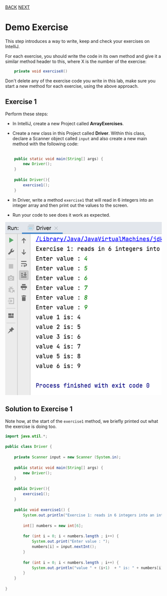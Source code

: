[BACK](/topics/topic09/lab09/01.html) [NEXT](/topics/topic09/lab09/01.html)

# Demo Exercise

This step introduces a way to write, keep and check your exercises on IntelliJ.

For each exercise, you should write the code in its own method and give it a similar method header to this, where X is the number of the exercise:

~~~java
    private void exerciseX()
~~~

Don't delete any of the exercise code you write in this lab, make sure you start a new method for each exercise, using the above approach.


## Exercise 1

Perform these steps:

- In IntelliJ, create a new Project called **ArrayExercises**.

- Create a new class in this Project called **Driver**.  Within this class, declare a Scanner object called `input` and also create a new main method with the following code:

~~~java

    public static void main(String[] args) {
        new Driver();
    }

    public Driver(){
        exercise1();   
    }
~~~

- In Driver, write a method `exercise1` that will read in 6 integers into an integer array and then print out the values to the screen.

- Run your code to see does it work as expected.

![](img/01.png)


## Solution to Exercise 1

Note how, at the start of the `exercise1` method, we briefly printed out what the exercise is doing too.

~~~java
import java.util.*;

public class Driver {

    private Scanner input = new Scanner (System.in);

    public static void main(String[] args) {
        new Driver();
    }

    public Driver(){
        exercise1();   
    }

    public void exercise1() {
        System.out.println("Exercise 1: reads in 6 integers into an integer array and prints the values to the screen.");

        int[] numbers = new int[6];

        for (int i = 0; i < numbers.length ; i++) {
            System.out.print("Enter value : ");
            numbers[i] = input.nextInt();
        }

        for (int i = 0; i < numbers.length ; i++) {
            System.out.println("value " + (i+1)  + " is: " + numbers[i]);
        }
    }

}
~~~
